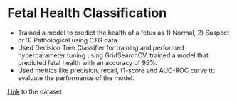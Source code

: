 
# Fetal Health Classification

* Trained a model to predict the health of a fetus as 1) Normal, 2) Suspect or 3) Pathological using CTG data.
* Used Decision Tree Classifier for training and performed hyperparameter tuning using GridSearchCV, trained a model that predicted fetal health with an accuracy of 95%.
* Used metrics like precision, recall, f1-score and AUC-ROC curve to evaluate the performance of the model.

[Link](https://www.kaggle.com/datasets/andrewmvd/fetal-health-classification) to the dataset.

